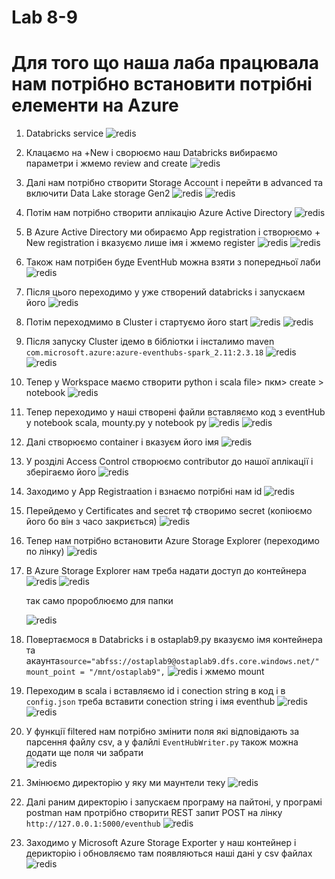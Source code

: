 # Lab 8-9

# Для того що наша лаба працювала нам потрібно встановити потрібні елементи на Azure
1. Databricks service
   ![redis](https://github.com/Opytko/NOSQL/blob/main/Screen/L89_1.png)
2. Клацаємо на +New і сворюємо наш Databricks вибираємо параметри і жмемо review and create
   ![redis](https://github.com/Opytko/NOSQL/blob/main/Screen/L89_2.png)
3. Далі нам потрібно створити Storage Account і перейти в advanced та включити Data Lake storage Gen2
   ![redis](https://github.com/Opytko/NOSQL/blob/main/Screen/L89_3.png)
   ![redis](https://github.com/Opytko/NOSQL/blob/main/Screen/L89_4.png)
4. Потім нам потрібно створити аплікацію Azure Active Directory 
   ![redis](https://github.com/Opytko/NOSQL/blob/main/Screen/L89_5.png)
5. В Azure Active Directory ми обираємо App registration і створюємо + New registration і вказуємо лише імя і жмемо register
   ![redis](https://github.com/Opytko/NOSQL/blob/main/Screen/L89_6.png)
   ![redis](https://github.com/Opytko/NOSQL/blob/main/Screen/L89_7.png)
6. Також нам потрібен буде EventHub можна взяти з попередньої лаби
   ![redis](https://github.com/Opytko/NOSQL/blob/main/Screen/L89_8.png)
7. Після цього переходимо у уже створений databricks і запускаєм його
   ![redis](https://github.com/Opytko/NOSQL/blob/main/Screen/L89_9.png)
8. Потім переходмимо в Cluster і стартуємо його start
    ![redis](https://github.com/Opytko/NOSQL/blob/main/Screen/L89_10.png)
    ![redis](https://github.com/Opytko/NOSQL/blob/main/Screen/L89_11.png)
9. Після запуску Cluster ідемо в бібліотки і інсталимо maven `com.microsoft.azure:azure-eventhubs-spark_2.11:2.3.18`
    ![redis](https://github.com/Opytko/NOSQL/blob/main/Screen/L89_12.png)
    ![redis](https://github.com/Opytko/NOSQL/blob/main/Screen/L89_13.png)
10. Тепер у Workspace маємо створити python і scala file> пкм> create > notebook
    ![redis](https://github.com/Opytko/NOSQL/blob/main/Screen/L89_14.png)
11. Тепер переходимо у наші створені файли вставляємо код з eventHub у notebook scala, mounty.py у notebook py
    ![redis](https://github.com/Opytko/NOSQL/blob/main/Screen/L89_15.png)
    ![redis](https://github.com/Opytko/NOSQL/blob/main/Screen/L89_16.png)
12. Далі створюємо container і вказуєм його імя
    ![redis](https://github.com/Opytko/NOSQL/blob/main/Screen/L89_17.png)
13. У розділі Access Control створюємо contributor до нашої аплікації і зберігаємо його
    ![redis](https://github.com/Opytko/NOSQL/blob/main/Screen/L89_18.png)
14. Заходимо у App Registraation і взнаємо потрібні нам id
    ![redis](https://github.com/Opytko/NOSQL/blob/main/Screen/L89_19.png)
15. Перейдемо у Сertіficates and secret тф створимо secret (копіюємо його бо він з часо закриється)
    ![redis](https://github.com/Opytko/NOSQL/blob/main/Screen/L89_20.png)
16. Тепер нам потрібно встановити Azure Storage Explorer (переходимо по лінку)
    ![redis](https://github.com/Opytko/NOSQL/blob/main/Screen/L89_21.png)
17. В Azure Storage Explorer нам треба надати доступ до контейнера
    ![redis](https://github.com/Opytko/NOSQL/blob/main/Screen/L89_22.png)
    ![redis](https://github.com/Opytko/NOSQL/blob/main/Screen/L89_23.png)
    
    так само пророблюємо для папки
    
    ![redis](https://github.com/Opytko/NOSQL/blob/main/Screen/L89_24.png)
18. Повертаємося в Databricks і в ostaplab9.py вказуємо імя контейнера та акаунта`source="abfss://ostaplab9@ostaplab9.dfs.core.windows.net/"`
    `mount_point = "/mnt/ostaplab9",`
    ![redis](https://github.com/Opytko/NOSQL/blob/main/Screen/L89_25.png)
    і жмемо mount
19. Переходим в scala і вставляємо id і conection string в код і в `config.json` треба вставити conection string і імя eventhub
    ![redis](https://github.com/Opytko/NOSQL/blob/main/Screen/L89_27.png)
    ![redis](https://github.com/Opytko/NOSQL/blob/main/Screen/L89_28.png)
20. У функції filtered нам потрібно змінити поля які відповідають за парсення файлу csv, а у фалйлі `EventHubWriter.py` також можна додати ще поля чи забрати    
    ![redis](https://github.com/Opytko/NOSQL/blob/main/Screen/L89_29.png)
21. Змінюємо директорію у яку ми маунтели теку
    ![redis](https://github.com/Opytko/NOSQL/blob/main/Screen/L89_30.png)
22. Далі раним директорію і запускаєм програму на пайтоні, у програмі postman нам протрібно створити REST запит POST на лінку `http://127.0.0.1:5000/eventhub`
    ![redis](https://github.com/Opytko/NOSQL/blob/main/Screen/L89_31.png)
23. Заходимо у Microsoft Azure Storage Exporter у наш контейнер і дерикторію і обновляємо там появляються наші дані у csv файлах
    ![redis](https://github.com/Opytko/NOSQL/blob/main/Screen/L89_32.png)
